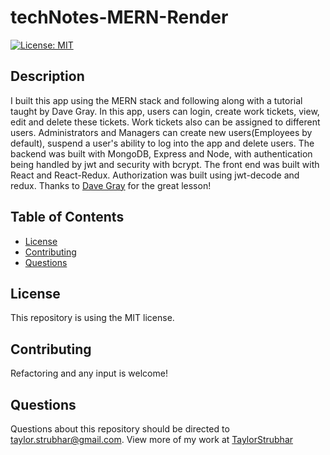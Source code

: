 # techNotes-MERN-Render

[![License: MIT](https://img.shields.io/badge/License-MIT-yellow.svg)](https://opensource.org/licenses/MIT)

## Description

I built this app using the MERN stack and following along with a tutorial taught by Dave Gray. In this app, users can login, create work tickets, view, edit and delete these tickets. Work tickets also can be assigned to different users. Administrators and Managers can create new users(Employees by default), suspend a user's ability to log into the app and delete users. The backend was built with MongoDB, Express and Node, with authentication being handled by jwt and security with bcrypt. The front end was built with React and React-Redux. Authorization was built using jwt-decode and redux. Thanks to [Dave Gray](https://github.com/gitdagray) for the great lesson!

## Table of Contents

* [License](#license)
* [Contributing](#contributing)
* [Questions](#questions)

## License

This repository is using the MIT license.

## Contributing

Refactoring and any input is welcome!

## Questions

Questions about this repository should be directed to [taylor.strubhar@gmail.com](mailto:taylor.strubhar@gmail.com). View more of my work at [TaylorStrubhar](https://github.com/TaylorStrubhar)

